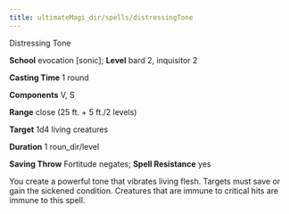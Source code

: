 ```yaml
---
title: ultimateMagi_dir/spells/distressingTone
---
```

Distressing Tone

**School** evocation [sonic]; **Level** bard 2, inquisitor 2

**Casting Time** 1 round

**Components** V, S

**Range** close (25 ft. + 5 ft./2 levels)

**Target** 1d4 living creatures

**Duration** 1 roun_dir/level

**Saving Throw** Fortitude negates; **Spell Resistance** yes

You create a powerful tone that vibrates living flesh. Targets must save or gain the sickened condition. Creatures that are immune to critical hits are immune to this spell.


